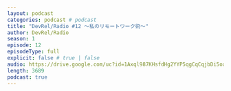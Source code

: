 ```yaml
---
layout: podcast
categories: podcast # podcast
title: "DevRel/Radio #12 〜私のリモートワーク術〜"
author: DevRel/Radio
season: 1
episode: 12
episodeType: full
explicit: false # true | false
audio: https://drive.google.com/uc?id=1Axql987KHsfdHg2YYP5qgCqCqjbDi5oa
length: 3689
podcast: true
---
```

